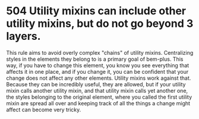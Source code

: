 # 504 Utility mixins can include other utility mixins, but do not go beyond 3 layers.

This rule aims to avoid overly complex "chains" of utility mixins. Centralizing styles in the elements they belong to is a primary goal of bem-plus. This way, if you have to change this element, you know you see everything that affects it in one place, and if you change it, you can be confident that your change does not affect any other elements. Utility mixins work against that. Because they can be incredibly useful, they are allowed, but if your utility mixin calls another utility mixin, and that utility mixin calls yet another one, the styles belonging to the original element, where you called the first utility mixin are spread all over and keeping track of all the things a change might affect can become very tricky.

